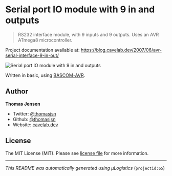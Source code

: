 # Serial port IO module with 9 in and outputs

> RS232 interface module, with 9 inputs and 9 outputs. Uses an AVR ATmega8 microcontroller.

Project documentation available at: https://blog.cavelab.dev/2007/06/avr-serial-interface-9-in-out/

![Serial port IO module with 9 in and outputs](https://i.logistics.cavelab.net/large/1359.jpeg)

Written in basic, using [BASCOM-AVR](http://www.mcselec.com/).

## Author
**Thomas Jensen**
* Twitter: [@thomasjsn](https://twitter.com/thomasjsn)
* Github: [@thomasjsn](https://github.com/thomasjsn)
* Website: [cavelab.dev](https://cavelab.dev)

## License
The MIT License (MIT). Please see [license file](LICENSE.txt) for more information.

---
_This README was automatically generated using µLogistics_ (`projectid:65`)
